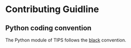 # Contributing Guidline

## Python coding convention

The Python module of TIPS follows the [black](https://github.com/psf/black) convention.

##
